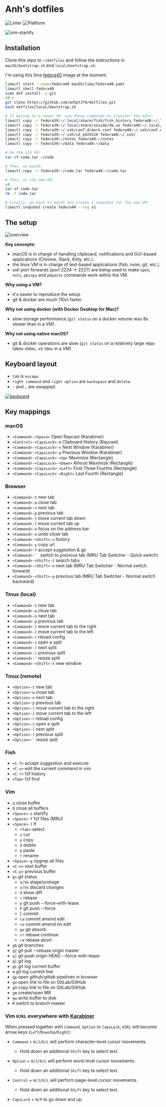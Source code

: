 # Anh's dotfiles

![Linter](https://github.com/anhpt379/dotfiles/workflows/Linter/badge.svg)
![Platform](https://img.shields.io/badge/platform-macos-blue)

![vim-startify](images/screenshots/1.png)

## Installation

Clone this repo to `~/dotfiles` and follow the instructions in
`macOS/bootstrap.sh` and `local/bootstrap.sh`.

I'm using this lima [fedora40](macOS/lima/fedora40.yaml) image at the moment.

```bash
limactl start --name=fedora40 macOS/lima/fedora40.yaml
limactl shell fedora40
sudo dnf install -y git
cd ~
git clone https://github.com/anhpt379/dotfiles.git
bash dotfiles/local/bootstrap.sh

# If moving to a newer VM, use these commands to transfer the data:
limactl copy -r fedora39:~/.local/share/fish/fish_history fedora40:~/.local/share/fish/
limactl copy -r fedora39:~/.local/share/zoxide/db.zo fedora40:~/.local/share/zoxide/db.zo
limactl copy -r fedora39:~/.ssh/conf.d/work.conf fedora40:~/.ssh/conf.d/
limactl copy -r fedora39:~/.ssh/id_ed25519 fedora40:~/.ssh/
limactl copy -r fedora39:~/notes fedora40:~/notes
limactl copy -r fedora39:~/data fedora40:~/data

# On the old VM:
tar cf code.tar ~/code

# Then, on macOS:
limactl copy -r fedora39:~/code.tar fedora40:~/code.tar

# Then, on the new VM:
cd
tar xf code.tar
rm -f code.tar

# Finally, go back to macOS and create a snapshot for the new VM:
limactl snapshot create fedora40 --tag v1
```

## The setup

![overview](images/overview.svg)

**Key concepts:**

- macOS is in charge of handling clipboard, notifications and GUI-based
  applications (Chrome, Slack, Kitty, etc.).
- the linux VM is in charge of text-based applications (fish, nvim, git, etc.).
- ssh port forwards (port 2224 → 2227) are being used to make `open`, `noti`,
  `pbcopy` and `pbpaste` commands work within the VM.

**Why using a VM?**

- it's easier to reproduce the setup.
- git & docker are much (10x) faster.

**Why not using docker (with Docker Desktop for Mac)?**

- slow storage performance (`git status` on a docker volume was 8x slower than in
  a VM).

**Why not using native macOS?**

- git & docker operations are slow (`git status` on a relatively large repo takes
  `450ms`, vs `50ms` in a VM).

## Keyboard layout

- `tab` is `escape`
- `right command` and `right option` are `backspace` and `delete`.
- `:` and `;` are swapped.

[![keyboard](macOS/karabiner/keyboard_layout.png)][1]

[1]:
http://www.keyboard-layout-editor.com/##@_backcolor=%23dbdbdb&name=Apple%20Wireless%20Keyboard&author=Alistair%20Calder&radii=6px%206px%2012px%2012px%20%2F%2F%2018px%2018px%2012px%2012px&css=%2F@import%20url(http%2F:%2F%2F%2F%2Ffonts.googleapis.com%2F%2Fcss%3Ffamily%2F=Varela+Round)%2F%3B%0A%0A%23keyboard-bg%20%7B%20%0A%20%20%20%20background-image%2F:%20linear-gradient(to%20bottom,%20rgba(0,0,0,0.5)%200%25,%20rgba(0,0,0,0)%204%25,%20rgba(255,255,255,0.3)%206%25,%20rgba(0,0,0,0)%2010%25),%20%0A%20%20%20%20%20%20%20%20%20%20%20%20%20%20%20%20%20%20%20%20%20%20linear-gradient(to%20right,%20rgba(0,0,0,0.1)%200%25,%20rgba(0,0,0,0)%20100%25)%20!important%2F%3B%20%0A%7D%0A%0A.keylabel%20%7B%0A%20%20%20%20font-family%2F:%20'volkswagen%2F_serialregular'%2F%3B%0A%7D%0A%0A%2F%2F*%20Strangely,%20%22Volkswagen%20Serial%22%20doesn't%20have%20a%20tilde%20character%20*%2F%2F%0A.varela%20%7B%20%0A%20%20%20%20font-family%2F:%20'Varela%20Round'%2F%3B%20%0A%20%20%20%20display%2F:%20inline-block%2F%3B%20%0A%20%20%20%20font-size%2F:%20inherit%2F%3B%20%0A%20%20%20%20text-rendering%2F:%20auto%2F%3B%20%0A%20%20%20%20-webkit-font-smoothing%2F:%20antialiased%2F%3B%20%0A%20%20%20%20-moz-osx-font-smoothing%2F:%20grayscale%2F%3B%0A%20%20%20%20transform%2F:%20translate(0,%200)%2F%3B%0A%7D%0A.varela-tilde%2F:after%20%7B%20content%2F:%20%22%5C07e%22%2F%3B%20%7D&pcb:false&plate:false%3B&@_y:1.5&t=%23666666&p=CHICKLET&a:5&f:5&fa@:3%3B%3B&=%3Ci%20class%2F=%22varela%20varela-tilde%22%3E%3C%2F%2Fi%3E%0A%60&=!%0A1&=%2F@%0A2&=%23%0A3&=$%0A4&=%25%0A5&=%E2%8C%83%0A6&=%2F&%0A7&=*%0A8&=(%0A9&=)%0A0&_fa@:3&=undefined%3B%3B&=%E2%80%93%0A-&=+%0A%2F=&_g:true&a:4&f:2&w:1.5%3B&=%0A%0A%0Adelete%3B&@_g:false&f:3&w:1.5%3B&=%0Aescape&_a:7&f:5%3B&=Q&=W&=E&=R&=T&=Y&=U&=I&=O&=P&_a:5%3B&=%7B%0A%5B&=%7D%0A%5D&=%7C%0A%5C%3B&@_a:4&f:3&w:1.75%3B&=%0Acontrol&_a:7&f:5%3B&=A&=S&=D&_n:true%3B&=F&=G&_a:5&fa@:0&:1&:0&:0&:0&:0&:0%3B%3B&=%0A%E2%86%90%0A%0A%0A%0A%0AH&_fa@:0&:1&:0&:0&:0&:0&:4%3B%3B&=%0A%E2%86%93%0A%0A%0A%0A%0AJ&=%0A%E2%86%91%0A%0A%0A%0A%0AK&_sm=alps%3B&=%0A%E2%86%92%0A%0A%0A%0A%0AL&_f:5%3B&=%2F%3B%0A%2F:&_f:5%3B&=%22%0A'&_a:4&f:3&w:1.75%3B&=%0A%0A%0Areturn%3B&@_w:2.25%3B&=%0Ashift&_a:7&f:5%3B&=Z&=X&=C&=V&=B&=N&=M&_a:5&fa@:6%3B%3B&=%3C%0A,&=%3E%0A.&_f:5%3B&=%3F%0A%2F%2F&_a:4&f:3&w:2.25%3B&=%0A%0A%0Ashift%3B&@_g:true&f:2&h:1.111%3B&=%0Afn&_fa@:0&:0&:5%3B&h:1.111%3B&=%0A%0A%E2%8C%83%0Acontrol&_g:false&h:1.111%3B&=%0A%0A%E2%8C%A5%0Aoption&_w:1.25&h:1.111%3B&=%0A%0A%E2%8C%98%0Acommand&_a:7&w:5&h:1.111%3B&=&_a:4&fa@:5&:0&:5&:0%3B&w:1.25&h:1.111%3B&=%E2%8C%AB%0Abackspace&_h:1.111%3B&=%E2%8C%A6%0Adelete&_x:1&a:7&f:5&h:0.611%3B&=%E2%86%91%3B&@_y:-0.5&x:11.5&h:0.6111%3B&=%E2%86%90&_h:0.6111%3B&=%E2%86%93&_h:0.6111%3B&=%E2%86%92

## Key mappings

### macOS

- `<Command>-<Space>` Open Raycast (Karabiner)
- `<Control>-<CapsLock>-m` Clipboard History (Raycast)
- `<Command>-<CapsLock>-n` Next Window (Karabiner)
- `<Command>-<CapsLock>-p` Previous Window (Karabiner)
- `<Command>-<CapsLock>-<Up>` Maximize (Rectangle)
- `<Command>-<CapsLock>-<Down>` Almost Maximize (Rectangle)
- `<Command>-<CapsLock>-<Left>` First Three Fourths (Rectangle)
- `<Command>-<CapsLock>-<Right>` Last Fourth (Rectangle)

### Browser

- `<Command>-t` new tab
- `<Command>-w` close tab
- `<Command>-n` next tab
- `<Command>-p` previous tab
- `<Command>-]` move current tab down
- `<Command>-[` move current tab up
- `<Command>-o` focus on the address bar
- `<Command>-u` undo close tab
- `<Command>-<Shift>-u` history
- `<Command>-y` copy url
- `<Command>-f` accept suggestion & go
- ``<Command>-` `` switch to previous tab (MRU Tab Switcher - Quick switch)
- `<Command>-<Shift>-t` search tabs
- `<Command>-<Shift>-n` next tab (MRU Tab Switcher - Normal switch forward)
- `<Command>-<Shift>-p` previous tab (MRU Tab Switcher - Normal switch backward)

### Tmux (local)

- `<Command>-t` new tab
- `<Command>-w` close tab
- `<Command>-n` next tab
- `<Command>-p` previous tab
- `<Command>-]` move current tab to the right
- `<Command>-[` move current tab to the left
- `<Command>-r` reload config
- `<Command>-s` open a split
- `<Command>-)` next split
- `<Command>-(` previous split
- `<Command>-'` resize split
- `<Command>-<Shift>-t` new window

### Tmux (remote)

- `<Option>-t` new tab
- `<Option>-w` close tab
- `<Option>-n` next tab
- `<Option>-p` previous tab
- `<Option>-]` move current tab to the right
- `<Option>-[` move current tab to the left
- `<Option>-r` reload config
- `<Option>-s` open a split
- `<Option>-)` next split
- `<Option>-)` previous split
- `<Option>-'` resize split

### Fish

- `<C-f>` accept suggestion and execute
- `<C-v>` edit the current command in vim
- `<C-r>` fzf history
- `<Tab>` fzf find

### Vim

- `q` close buffer
- `Q` close all buffers
- `<Space>-s` startify
- `<Space>-f` fzf files (MRU)
- `<Space>-l` lf
  - `<Tab>` select
  - `x` cut
  - `y` copy
  - `d` delete
  - `p` paste
  - `r` rename
- `<Space>-g` ripgrep all files
- `<C-n>` next buffer
- `<C-p>` previous buffer
- `gs` git status
  - `a/Va` stage/unstage
  - `x/Vx` discard changes
  - `d` show diff
  - `r` rebase
  - `p` git push --force-with-lease
  - `P` git push --force
  - `C` commit
  - `ca` commit amend edit
  - `ce` commit amend no edit
  - `ga` git absorb
  - `rr` rebase continue
  - `ra` rebase abort
- `gb` git branches
- `g[` git pull --rebase origin master
- `g]` git push origin HEAD --force-with-lease
- `gl` git log
- `gL` git log current buffer
- `m` git log current line
- `gp` open github/gitlab pipelines in browser
- `go` open link to file on GitLab/GitHub
- `gO` copy link to file on GitLab/GitHub
- `gm` create/open MR
- `gw` write buffer to disk
- `M` switch to branch master

### Vim `HJKL` everywhere with [Karabiner](macOS/karabiner/.config/karabiner/karabiner.json)

When pressed together with `Command`, `Option` or `CapsLock`, `HJKL` will
become arrow keys (`Left`/`Down`/`Up`/`Right`):

- `Command` + `H/J/K/L` will perform character-level cursor movements.
  - Hold down an additional `Shift` key to select text.

- `Option` + `H/J/K/L` will perform word-level cursor movements.
  - Hold down an additional `Shift` key to select text.

- `Control` + `H/J/K/L` will perform page-level cursor movements.
  - Hold down an additional `Shift` key to select text.

- `CapsLock` + `N/P` to go down and up.
